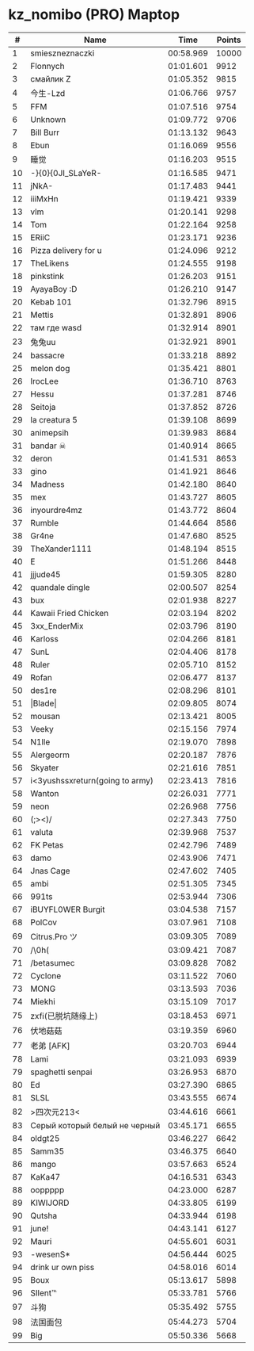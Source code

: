 # kz_nomibo (PRO) Maptop

|  # | Name | Time | Points |
|-------------- | -------------- | -------------- | -------------- | 
| 1 | smieszneznaczki | 00:58.969 | 10000 | 
| 2 | Flonnych | 01:01.601 | 9912 | 
| 3 | смайлик Z | 01:05.352 | 9815 | 
| 4 | 今生-Lzd | 01:06.766 | 9757 | 
| 5 | FFM | 01:07.516 | 9754 | 
| 6 | Unknown | 01:09.772 | 9706 | 
| 7 | Bill Burr | 01:13.132 | 9643 | 
| 8 | Ebun | 01:16.069 | 9556 | 
| 9 | 睡觉 | 01:16.203 | 9515 | 
| 10 | -}{0}{0JI_SLaYeR- | 01:16.585 | 9471 | 
| 11 | jNkA- | 01:17.483 | 9441 | 
| 12 | iiiMxHn | 01:19.421 | 9339 | 
| 13 | vlm | 01:20.141 | 9298 | 
| 14 | Tom | 01:22.164 | 9258 | 
| 15 | ERiiC | 01:23.171 | 9236 | 
| 16 | Pizza delivery for u | 01:24.096 | 9212 | 
| 17 | TheLikens | 01:24.555 | 9198 | 
| 18 | pinkstink | 01:26.203 | 9151 | 
| 19 | AyayaBoy :D | 01:26.210 | 9147 | 
| 20 | Kebab 101 | 01:32.796 | 8915 | 
| 21 | Mettis | 01:32.891 | 8906 | 
| 22 | там где wasd | 01:32.914 | 8901 | 
| 23 | 兔兔uu | 01:32.921 | 8901 | 
| 24 | bassacre | 01:33.218 | 8892 | 
| 25 | melon dog | 01:35.421 | 8801 | 
| 26 | IrocLee | 01:36.710 | 8763 | 
| 27 | Hessu | 01:37.281 | 8746 | 
| 28 | Seitoja | 01:37.852 | 8726 | 
| 29 | la creatura 5 | 01:39.108 | 8699 | 
| 30 | animepsih | 01:39.983 | 8684 | 
| 31 | bandar ☠ | 01:40.914 | 8665 | 
| 32 | deron | 01:41.531 | 8653 | 
| 33 | gino | 01:41.921 | 8646 | 
| 34 | Madness | 01:42.180 | 8640 | 
| 35 | mex | 01:43.727 | 8605 | 
| 36 | inyourdre4mz | 01:43.772 | 8604 | 
| 37 | Rumble | 01:44.664 | 8586 | 
| 38 | Gr4ne | 01:47.680 | 8525 | 
| 39 | TheXander1111 | 01:48.194 | 8515 | 
| 40 | E | 01:51.266 | 8448 | 
| 41 | jjjude45 | 01:59.305 | 8280 | 
| 42 | quandale dingle | 02:00.507 | 8254 | 
| 43 | bux | 02:01.938 | 8227 | 
| 44 | Kawaii Fried Chicken | 02:03.194 | 8202 | 
| 45 | 3xx_EnderMix | 02:03.796 | 8190 | 
| 46 | Karloss | 02:04.266 | 8181 | 
| 47 | SunL | 02:04.406 | 8178 | 
| 48 | Ruler | 02:05.710 | 8152 | 
| 49 | Rofan | 02:06.477 | 8137 | 
| 50 | des1re | 02:08.296 | 8101 | 
| 51 | \|Blade\| | 02:09.805 | 8074 | 
| 52 | mousan | 02:13.421 | 8005 | 
| 53 | Veeky | 02:15.156 | 7974 | 
| 54 | N1lle | 02:19.070 | 7898 | 
| 55 | Alergeorm | 02:20.187 | 7876 | 
| 56 | Skyater | 02:21.616 | 7851 | 
| 57 | i<3yushssxreturn(going to army) | 02:23.413 | 7816 | 
| 58 | Wanton | 02:26.031 | 7771 | 
| 59 | neon | 02:26.968 | 7756 | 
| 60 | (;><)/ | 02:27.343 | 7750 | 
| 61 | valuta | 02:39.968 | 7537 | 
| 62 | FK Petas | 02:42.796 | 7489 | 
| 63 | damo | 02:43.906 | 7471 | 
| 64 | Jnas Cage | 02:47.602 | 7405 | 
| 65 | ambi | 02:51.305 | 7345 | 
| 66 | 991ts | 02:53.944 | 7306 | 
| 67 | iBUYFL0WER Burgit | 03:04.538 | 7157 | 
| 68 | PolCov | 03:07.961 | 7108 | 
| 69 | Citrus.Pro ツ | 03:09.305 | 7089 | 
| 70 | /\0h( | 03:09.421 | 7087 | 
| 71 | /betasumec | 03:09.828 | 7082 | 
| 72 | Cyclone | 03:11.522 | 7060 | 
| 73 | MONG | 03:13.593 | 7036 | 
| 74 | Miekhi | 03:15.109 | 7017 | 
| 75 | zxfi(已脱坑随缘上) | 03:18.453 | 6971 | 
| 76 | 伏地菇菇 | 03:19.359 | 6960 | 
| 77 | 老弟 [AFK] | 03:20.703 | 6944 | 
| 78 | Lami | 03:21.093 | 6939 | 
| 79 | spaghetti senpai | 03:26.953 | 6870 | 
| 80 | Ed | 03:27.390 | 6865 | 
| 81 | SLSL | 03:43.555 | 6674 | 
| 82 | >四次元213< | 03:44.616 | 6661 | 
| 83 | Серый который белый не черный | 03:45.171 | 6655 | 
| 84 | oldgt25 | 03:46.227 | 6642 | 
| 85 | Samm35 | 03:46.375 | 6640 | 
| 86 | mango | 03:57.663 | 6524 | 
| 87 | KaKa47 | 04:16.531 | 6343 | 
| 88 | ooppppp | 04:23.000 | 6287 | 
| 89 | KIWIJORD | 04:33.805 | 6199 | 
| 90 | Qutsha | 04:33.944 | 6198 | 
| 91 | june! | 04:43.141 | 6127 | 
| 92 | Mauri | 04:55.601 | 6031 | 
| 93 | -wesenS* | 04:56.444 | 6025 | 
| 94 | drink ur own piss | 04:58.016 | 6014 | 
| 95 | Boux | 05:13.617 | 5898 | 
| 96 | SIlent℡ | 05:33.781 | 5766 | 
| 97 | 斗狗 | 05:35.492 | 5755 | 
| 98 | 法国面包 | 05:44.273 | 5704 | 
| 99 | Big | 05:50.336 | 5668 | 

